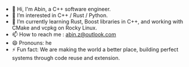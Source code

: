 - 👋 Hi, I'm Abin, a C++ software engineer.
- 👀 I’m interested in C++ / Rust / Python.
- 🌱 I’m currently learning  Rust, Boost libraries in C++, and working with CMake and vcpkg on Rocky Linux.
- 📫 How to reach me : abin.z@outlook.com
- 😄 Pronouns: he
- ⚡ Fun fact: We are making the world a better place, building perfect systems through code reuse and extension.
